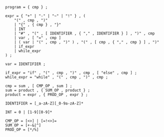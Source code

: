     program = { cmp } ;

    expr = { "+" | "-" | "~" | "!" } , (
        "(" , cmp , ")"
        | "{" , { cmp } , "}"
        | INT
        | "#" , "(" , [ IDENTIFIER , { "," , IDENTIFIER } ] , ")" , cmp
        | var , [ "=" , cmp ]
        | ( var | "(" , cmp , ")" ) , "(" , [ cmp , { "," , cmp } ] , ")"
        | if_expr
        | while_expr
    ) ;

    var = IDENTIFIER ;

    if_expr = "if" , "(" , cmp , ")" , cmp , [ "else" , cmp ] ;
    while_expr = "while" , "(" , cmp , ")" , cmp ;
    
    cmp = sum , [ CMP_OP , sum ] ;
    sum = product , { SUM_OP , product } ;
    product = expr , { PROD_OP , expr } ;
        
    IDENTIFIER = [_a-zA-Z][_0-9a-zA-Z]*
    
    INT = 0 | [1-9][0-9]*
    
    CMP_OP = [<>] | [=!<>]=
    SUM_OP = [+-&|^]
    PROD_OP = [*/%]